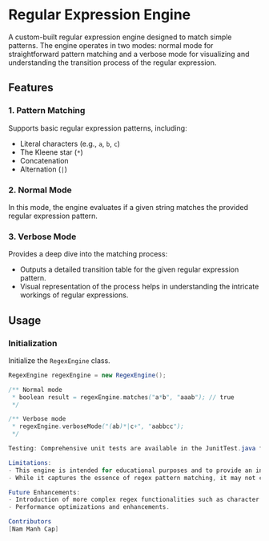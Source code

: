 # Regular Expression Engine

A custom-built regular expression engine designed to match simple patterns. The engine operates in two modes: normal mode for straightforward pattern matching and a verbose mode for visualizing and understanding the transition process of the regular expression.

## Features

### 1. Pattern Matching
Supports basic regular expression patterns, including:
   - Literal characters (e.g., `a`, `b`, `c`)
   - The Kleene star (`*`)
   - Concatenation
   - Alternation (`|`)

### 2. Normal Mode
In this mode, the engine evaluates if a given string matches the provided regular expression pattern.

### 3. Verbose Mode
Provides a deep dive into the matching process:
   - Outputs a detailed transition table for the given regular expression pattern.
   - Visual representation of the process helps in understanding the intricate workings of regular expressions.

## Usage

### Initialization
Initialize the `RegexEngine` class.

```java
RegexEngine regexEngine = new RegexEngine();

/** Normal mode
 * boolean result = regexEngine.matches("a*b", "aaab"); // true
 */ 

/** Verbose mode
 * regexEngine.verboseMode("(ab)*|c+", "aabbcc");
 */ 

Testing: Comprehensive unit tests are available in the JunitTest.java file to ensure the reliability and correctness of the engine.

Limitations:
- This engine is intended for educational purposes and to provide an introduction to the world of regular expressions.
- While it captures the essence of regex pattern matching, it may not cover all edge cases or possess the performance of commercial regex libraries.

Future Enhancements:
- Introduction of more complex regex functionalities such as character classes, quantifiers, and lookaheads.
- Performance optimizations and enhancements.

Contributors
[Nam Manh Cap]
